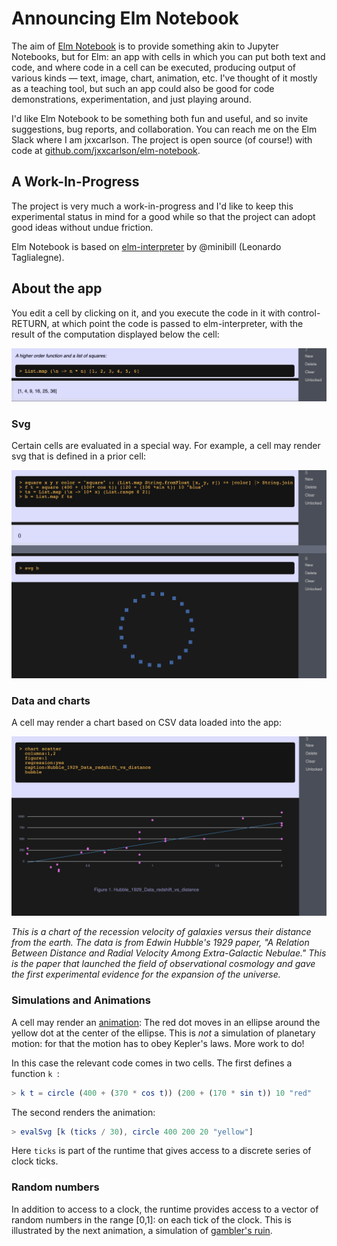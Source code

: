 # Announcing Elm Notebook

The aim of [Elm Notebook](https://elm-notebook.lamdera.app) is to provide something akin to  Jupyter Notebooks, but for Elm: an app with cells in which you can put both text and code, and where code in a cell can be executed, producing output of various kinds — text, image, chart, animation, etc. I've thought of it mostly as a teaching
tool, but such an app could also be good for code demonstrations, experimentation,
and just playing around.

I'd like Elm Notebook to be something both fun and useful, and so invite suggestions, bug reports, and collaboration.  You can reach me on the Elm Slack where I am jxxcarlson.  The project is open source (of course!) with code at
[github.com/jxxcarlson/elm-notebook](https://github.com/jxxcarlson/elm-notebook).



## A Work-In-Progress

The project is very much a work-in-progress and I'd like to keep this experimental status in mind for a good while so that the project can adopt good ideas without
undue friction.

Elm Notebook is based on [elm-interpreter](https://github.com/miniBill/elm-interpreter) by @minibill (Leonardo Taglialegne).

## About the app

You edit a cell by clicking on it, and you execute the code in it with control-RETURN, at which point the code is passed to elm-interpreter, with the result of the computation displayed below the cell:

![Cell](image/cell.png)

### Svg

Certain cells are evaluated in a special way. For example, a cell may render svg that is defined in a prior cell:

![Cell](image/svg.png)

### Data and charts

A cell may render a chart based on CSV data loaded into the
app:

![Cell](image/hubble-chart.png)

*This is a chart of the recession velocity of galaxies
versus their distance from the earth.  The data
is from Edwin Hubble's 1929 paper, 
"A Relation Between Distance and Radial Velocity Among Extra-Galactic Nebulae."
This is the paper that launched the field of observational cosmology
and gave the first experimental evidence for the expansion of the universe.*

### Simulations and Animations

A cell may render an
[animation](https://www.youtube.com/watch?v=XWM-mEgJA9s):
The red dot moves in an ellipse around the 
yellow dot at the center of the ellipse.
This is *not* a simulation of planetary motion:
for that the motion has to obey Kepler's laws.
More work to do!

In this case the relevant code comes in two cells. 
The first defines a function `k `:

```elm
> k t = circle (400 + (370 * cos t)) (200 + (170 * sin t)) 10 "red"
```

The second renders the animation:

```elm
> evalSvg [k (ticks / 30), circle 400 200 20 "yellow"]
```

Here `ticks` is part of the runtime that gives access
to a discrete series of clock ticks.

### Random numbers

In addition to access to a clock, the runtime provides
access to a vector of random numbers in the range [0,1]:
on each tick of the clock.  This is illustrated by 
the next animation, a simulation of [gambler's ruin](https://youtu.be/JE0Fz9YGh8Q).
